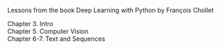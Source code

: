 Lessons from the book Deep Learning with Python by François Chollet

Chapter 3. Intro \
Chapter 5. Computer Vision \
Chapter 6-7. Text and Sequences
